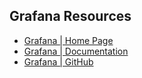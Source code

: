 ## Grafana Resources
- [Grafana | Home Page](https://grafana.com/)
- [Grafana | Documentation](https://grafana.com/docs/)
- [Grafana | GitHub](https://github.com/grafana)
